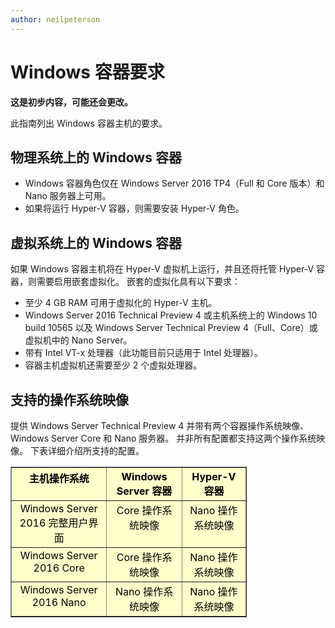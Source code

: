 ```yaml
---
author: neilpeterson
---
```


# Windows 容器要求

**这是初步内容，可能还会更改。**

此指南列出 Windows 容器主机的要求。

## 物理系统上的 Windows 容器

- Windows 容器角色仅在 Windows Server 2016 TP4（Full 和 Core 版本）和 Nano 服务器上可用。
- 如果将运行 Hyper-V 容器，则需要安装 Hyper-V 角色。

## 虚拟系统上的 Windows 容器

如果 Windows 容器主机将在 Hyper-V 虚拟机上运行，并且还将托管 Hyper-V 容器，则需要启用嵌套虚拟化。 嵌套的虚拟化具有以下要求：

- 至少 4 GB RAM 可用于虚拟化的 Hyper-V 主机。
- Windows Server 2016 Technical Preview 4 或主机系统上的 Windows 10 build 10565 以及 Windows Server Technical Preview 4（Full、Core）或虚拟机中的 Nano Server。
- 带有 Intel VT-x 处理器（此功能目前只适用于 Intel 处理器）。
- 容器主机虚拟机还需要至少 2 个虚拟处理器。


## 支持的操作系统映像

提供 Windows Server Technical Preview 4 并带有两个容器操作系统映像、Windows Server Core 和 Nano 服务器。 并非所有配置都支持这两个操作系统映像。 下表详细介绍所支持的配置。

<table border="1" style="background-color:FFFFCC;border-collapse:collapse;border:1px solid FFCC00;color:000000;width:75%" cellpadding="5" cellspacing="5">
<thead>
<tr valign="top">
<th><center>主机操作系统</center></th>
<th><center>Windows Server 容器</center></th>
<th><center>Hyper-V 容器</center></th>
</tr>
</thead>
<tbody>
<tr valign="top">
<td><center>Windows Server 2016 完整用户界面</center></td>
<td><center>Core 操作系统映像</center></td>
<td><center>Nano 操作系统映像</center></td>
</tr>
<tr valign="top">
<td><center>Windows Server 2016 Core</center></td>
<td><center>Core 操作系统映像</center></td>
<td><center> Nano 操作系统映像</center></td>
</tr>
<tr valign="top">
<td><center>Windows Server 2016 Nano</center></td>
<td><center> Nano 操作系统映像</center></td>
<td><center>Nano 操作系统映像</center></td>
</tr>
</tbody>
</table>






<!--HONumber=Mar16_HO1-->



